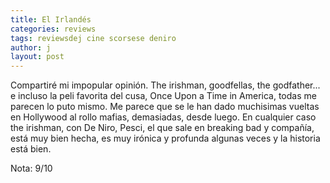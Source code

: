 ```yaml
---
title: El Irlandés
categories: reviews
tags: reviewsdej cine scorsese deniro
author: j
layout: post
---
```


Compartiré mi impopular opinión. The irishman, goodfellas, the godfather... e incluso la peli favorita del cusa, Once Upon a Time in America, todas me parecen lo puto mismo. Me parece que se le han dado muchisimas vueltas en Hollywood al rollo mafias, demasiadas, desde luego. En cualquier caso the irishman, con De Niro, Pesci, el que sale en breaking bad y compañía, está muy bien hecha, es muy irónica y profunda algunas veces y la historia está bien.

Nota: 9/10
